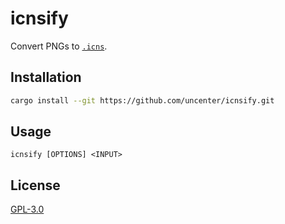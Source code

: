# icnsify

Convert PNGs to [`.icns`](https://en.wikipedia.org/wiki/Apple_Icon_Image_format).

## Installation

```sh
cargo install --git https://github.com/uncenter/icnsify.git
```

## Usage

```
icnsify [OPTIONS] <INPUT>
```

## License

[GPL-3.0](LICENSE)
